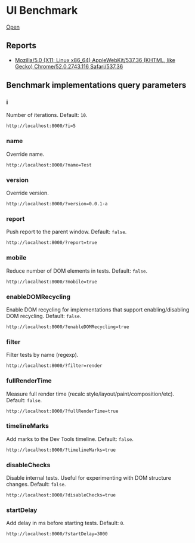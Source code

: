 # UI Benchmark

[Open](https://localvoid.github.io/uibench/)

## Reports

- [Mozilla/5.0 (X11; Linux x86_64) AppleWebKit/537.36 (KHTML, like Gecko) Chrome/52.0.2743.116 Safari/537.36](https://cdn.rawgit.com/localvoid/uibench/e408a3d084a422cd788ed10018705ef14150633a/reports/uibench_Mozilla-5.0%20(X11%3B%20Linux%20x86_64)%20AppleWebKit-537.36%20(KHTML%2C%20like%20Gecko)%20Chrome-52.0.2743.116%20Safari-537.36.html)

## Benchmark implementations query parameters

### i

Number of iterations. Default: `10`.

`http://localhost:8000/?i=5`

### name

Override name.

`http://localhost:8000/?name=Test`

### version

Override version.

`http://localhost:8000/?version=0.0.1-a`

### report

Push report to the parent window. Default: `false`.

`http://localhost:8000/?report=true`

### mobile

Reduce number of DOM elements in tests. Default: `false`.

`http://localhost:8000/?mobile=true`

### enableDOMRecycling

Enable DOM recycling for implementations that support enabling/disabling DOM recycling. Default: `false`.

`http://localhost:8000/?enableDOMRecycling=true`

### filter

Filter tests by name (regexp).

`http://localhost:8000/?filter=render`

### fullRenderTime

Measure full render time (recalc style/layout/paint/composition/etc). Default: `false`.

`http://localhost:8000/?fullRenderTime=true`

### timelineMarks

Add marks to the Dev Tools timeline. Default: `false`.

`http://localhost:8000/?timelineMarks=true`

### disableChecks

Disable internal tests. Useful for experimenting with DOM structure changes. Default: `false`.

`http://localhost:8000/?disableChecks=true`

### startDelay

Add delay in ms before starting tests. Default: `0`.

`http://localhost:8000/?startDelay=3000`
